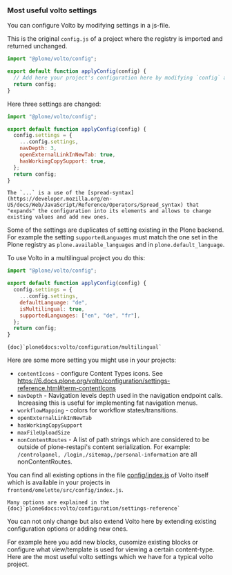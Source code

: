 ### Most useful volto settings

You can configure Volto by modifying settings in a js-file.

This is the original `config.js` of a project where the registry is imported and returned unchanged.

```js
import "@plone/volto/config";

export default function applyConfig(config) {
  // Add here your project's configuration here by modifying `config` accordingly
  return config;
}
```

Here three settings are changed:

```js
import "@plone/volto/config";

export default function applyConfig(config) {
  config.settings = {
    ...config.settings,
    navDepth: 3,
    openExternalLinkInNewTab: true,
    hasWorkingCopySupport: true,
  };
  return config;
}
```

```{note}
The `...` is a use of the [spread-syntax](https://developer.mozilla.org/en-US/docs/Web/JavaScript/Reference/Operators/Spread_syntax) that "expands" the configuration into its elements and allows to change existing values and add new ones.
```

Some of the settings are duplicates of setting existing in the Plone backend.
For example the setting `supportedLanguages` must match the one set in the Plone registry as `plone.available_languages` and in `plone.default_language`.

To use Volto in a multilingual project you do this:

```js
import "@plone/volto/config";

export default function applyConfig(config) {
  config.settings = {
    ...config.settings,
    defaultLanguage: "de",
    isMultilingual: true,
    supportedLanguages: ["en", "de", "fr"],
  };
  return config;
}
```

```{seealso}
{doc}`plone6docs:volto/configuration/multilingual`
```

Here are some more setting you might use in your projects:

- `contentIcons` - configure Content Types icons. See https://6.docs.plone.org/volto/configuration/settings-reference.html#term-contentIcons
- `navDepth` - Navigation levels depth used in the navigation endpoint calls. Increasing this is useful for implementing fat navigation menus.
- `workflowMapping` - colors for workflow states/transitions.
- `openExternalLinkInNewTab`
- `hasWorkingCopySupport`
- `maxFileUploadSize`
- `nonContentRoutes` - A list of path strings which are considered to be outside of plone-restapi's content serialization. For example: `/controlpanel, /login,/sitemap,/personal-information` are all nonContentRoutes.

You can find all existing options in the file [config/index.js](https://github.com/plone/volto/blob/master/src/config/index.js#L73) of Volto itself which is available in your projects in `frontend/omelette/src/config/index.js`.

```{seealso}
Many options are explained in the {doc}`plone6docs:volto/configuration/settings-reference`
```

You can not only change but also extend Volto here by extending existing configuration options or adding new ones.

For example here you add new blocks, cusomize existing blocks or configure what view/template is used for viewing a certain content-type.
Here are the most useful volto settings which we have for a typical volto project.
